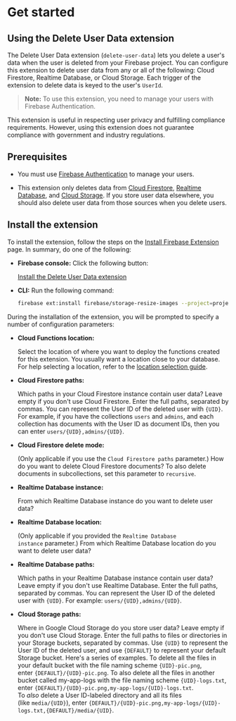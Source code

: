 # Get started

## Using the Delete User Data extension

The Delete User Data extension (`delete-user-data`) lets you delete a user's data when the user is deleted from your Firebase project. You can configure this extension to delete user data from any or all of the following: Cloud Firestore, Realtime Database, or Cloud Storage. Each trigger of the extension to delete data is keyed to the user's `UserId`.

> **Note:** To use this extension, you need to manage your users with Firebase Authentication.

This extension is useful in respecting user privacy and fulfilling compliance requirements. However, using this extension does not guarantee compliance with government and industry regulations.

## Prerequisites

- You must use [Firebase Authentication](https://firebase.google.com/docs/auth) to manage your users.

- This extension only deletes data from [Cloud Firestore](https://firebase.google.com/docs/firestore), [Realtime Database](https://firebase.google.com/docs/database), and [Cloud Storage](https://firebase.google.com/docs/storage). If you store user data elsewhere, you should also delete user data from those sources when you delete users.

## **Install the extension**

To install the extension, follow the steps on the [Install Firebase Extension](https://firebase.google.com/docs/extensions/install-extensions) page. In summary, do one of the following:

- **Firebase console:** Click the following button:

  [Install the Delete User Data extension](https://console.firebase.google.com/project/_/extensions/install?ref=firebase%2Fdelete-user-data)

- **CLI:** Run the following command:

  ```bash
  firebase ext:install firebase/storage-resize-images --project=projectId-or-alias
  ```

During the installation of the extension, you will be prompted to specify a number of configuration parameters:

- **Cloud Functions location:**

  Select the location of where you want to deploy the functions created for this extension. You usually want a location close to your database. For help selecting a location, refer to the [location selection guide](https://firebase.google.com/docs/functions/locations).

- **Cloud Firestore paths:**

  Which paths in your Cloud Firestore instance contain user data? Leave empty if you don't use Cloud Firestore. Enter the full paths, separated by commas. You can represent the User ID of the deleted user with `{UID}`. For example, if you have the collections `users` and `admins`, and each collection has documents with the User ID as document IDs, then you can enter `users/{UID},admins/{UID}`.

- **Cloud Firestore delete mode:**

  (Only applicable if you use the `Cloud Firestore paths` parameter.) How do you want to delete Cloud Firestore documents? To also delete documents in subcollections, set this parameter to `recursive`.

- **Realtime Database instance:**

  From which Realtime Database instance do you want to delete user data?

- **Realtime Database location:**

  (Only applicable if you provided the `Realtime Database instance` parameter.) From which Realtime Database location do you want to delete user data?

- **Realtime Database paths:**

  Which paths in your Realtime Database instance contain user data? Leave empty if you don't use Realtime Database. Enter the full paths, separated by commas. You can represent the User ID of the deleted user with `{UID}`. For example: `users/{UID},admins/{UID}`.

- **Cloud Storage paths:**

  Where in Google Cloud Storage do you store user data? Leave empty if you don't use Cloud Storage. Enter the full paths to files or directories in your Storage buckets, separated by commas. Use `{UID}` to represent the User ID of the deleted user, and use `{DEFAULT}` to represent your default Storage bucket. Here's a series of examples. To delete all the files in your default bucket with the file naming scheme `{UID}-pic.png`, enter `{DEFAULT}/{UID}-pic.png`. To also delete all the files in another bucket called my-app-logs with the file naming scheme `{UID}-logs.txt`, enter `{DEFAULT}/{UID}-pic.png,my-app-logs/{UID}-logs.txt`. To *also* delete a User ID-labeled directory and all its files (like `media/{UID}`), enter `{DEFAULT}/{UID}-pic.png,my-app-logs/{UID}-logs.txt,{DEFAULT}/media/{UID}`.
